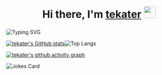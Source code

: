 <h1 align="center">Hi there, I'm <a href="https://vk.com/tekater" target="_blank">tekater</a> 
<img src="https://github.com/blackcater/blackcater/raw/main/images/Hi.gif" height="32"/></h1>
<h3 align="center"></h3>

![Typing SVG](https://readme-typing-svg.herokuapp.com?color=%2336BCF7&lines=Computer+IT+Science+student)

[![tekater's GitHub stats](https://github-readme-stats.vercel.app/api?username=tekater)](https://github.com/tekater/github-readme-stats)![Top Langs](https://github-readme-stats.vercel.app/api/top-langs/?username=tekater&layout=compact)

[![tekater's github activity graph](https://github-readme-activity-graph.cyclic.app/graph?username=tekater&bg_color=ffffff&color=708090&line=94292e&point=24292e&area=true&hide_border=true)](https://github.com/tekater/github-readme-activity-graph) 
 
![Jokes Card](https://readme-jokes.vercel.app/api) 

